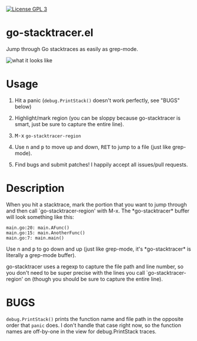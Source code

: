 [![License GPL 3][badge-license]][license]

# go-stacktracer.el


Jump through Go stacktraces as easily as grep-mode.

![what it looks like](http://i.imgur.com/JXhRieX.png)

# Usage

1. Hit a panic (`debug.PrintStack()` doesn't work perfectly, see
"BUGS" below)

2. Highlight/mark region (you can be sloppy because go-stacktracer is
smart, just be sure to capture the entire line).

3. <kbd>M-x</kbd> `go-stacktracer-region`

4. Use <kbd>n</kbd> and <kbd>p</kbd> to move up and down,
<kbd>RET</kbd> to jump to a file (just like grep-mode).

5. Find bugs and submit patches! I happily accept all issues/pull
requests.

# Description

When you hit a stacktrace, mark the portion that you want to jump
through and then call `go-stacktracer-region' with M-x. The
\*go-stacktracer\* buffer will look something like this:

```
main.go:20: main.AFunc()
main.go:15: main.AnotherFunc()
main.go:7: main.main()
```

Use <kbd>n</kbd> and <kbd>p</kbd> to go down and up (just like grep-mode, it's
\*go-stacktracer\* is literally a grep-mode buffer).

go-stacktracer uses a regexp to capture the file path and line number,
so you don't need to be super precise with the lines you call
`go-stacktracer-region' on (though you should be sure to capture the
entire line).

# BUGS

`debug.PrintStack()` prints the function name and file path in
the opposite order that `panic` does. I don't handle that case right
now, so the function names are off-by-one in the view for
debug.PrintStack traces.


[badge-license]: https://img.shields.io/badge/license-GPL_3-green.svg
[license]: https://github.com/samertm/go-stacktracer.el/blob/master/LICENSE
